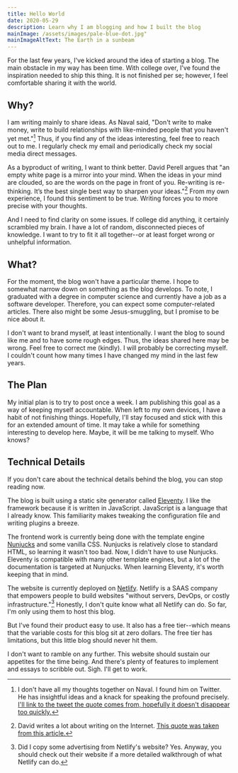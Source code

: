 ```yaml
---
title: Hello World
date: 2020-05-29
description: Learn why I am blogging and how I built the blog
mainImage: /assets/images/pale-blue-dot.jpg"
mainImageAltText: The Earth in a sunbeam
---
```


For the last few years, I've kicked around the idea of starting a blog. The main obstacle in my way has been time. With college over, I've found the inspiration needed to ship this thing. It is not finished per se; however, I feel comfortable sharing it with the world.

## Why?

I am writing mainly to share ideas. As Naval said, "Don't write to make money, write to build relationships with like-minded people that you haven't yet met."[^1] Thus, if you find any of the ideas interesting, feel free to reach out to me. I regularly check my email and periodically check my social media direct messages.

As a byproduct of writing, I want to think better. David Perell argues that "an empty white page is a mirror into your mind. When the ideas in your mind are clouded, so are the words on the page in front of you. Re-writing is re-thinking. It’s the best single best way to sharpen your ideas."[^2] From my own experience, I found this sentiment to be true. Writing forces you to more precise with your thoughts.

And I need to find clarity on some issues. If college did anything, it certainly scrambled my brain. I have a lot of random, disconnected pieces of knowledge. I want to try to fit it all together--or at least forget wrong or unhelpful information. 

## What?

For the moment, the blog won't have a particular theme. I hope to somewhat narrow down on something as the blog develops. To note, I graduated with a degree in computer science and currently have a job as a software developer. Therefore, you can expect some computer-related articles. There also might be some Jesus-smuggling, but I promise to be nice about it.

I don't want to brand myself, at least intentionally. I want the blog to sound like me and to have some rough edges. Thus, the ideas shared here may be wrong. Feel free to correct me (kindly). I will probably be correcting myself. I couldn't count how many times I have changed my mind in the last few years.

## The Plan

My initial plan is to try to post once a week. I am publishing this goal as a way of keeping myself accountable. When left to my own devices, I have a habit of not finishing things. Hopefully, I'll stay focused and stick with this for an extended amount of time. It may take a while for something interesting to develop here. Maybe, it will be me talking to myself. Who knows?

## Technical Details

If you don't care about the technical details behind the blog, you can stop reading now.

The blog is built using a static site generator called [Eleventy](https://www.11ty.dev/). I like the framework because it is written in JavaScript. JavaScript is a language that I already know. This familiarity makes tweaking the configuration file and writing plugins a breeze. 

The frontend work is currently being done with the template engine [Nunjucks](https://www.mozilla.github.io/nunjucks/) and some vanilla CSS. Nunjucks is relatively close to standard HTML, so learning it wasn't too bad. Now, I didn't have to use Nunjucks. Eleventy is compatible with many other template engines, but a lot of the documentation is targeted at Nunjucks. When learning Eleventy, it's worth keeping that in mind.

The website is currently deployed on [Netlify](https://www.netlify.com/). Netlify is a SAAS company that empowers people to build websites "without servers, DevOps, or costly infrastructure."[^3] Honestly, I don't quite know what all Netlify can do. So far, I'm only using them to host this blog.

But I've found their product easy to use. It also has a free tier--which means that the variable costs for this blog sit at zero dollars. The free tier has limitations, but this little blog should never hit them. 

I don't want to ramble on any further. This website should sustain our appetites for the time being. And there's plenty of features to implement and essays to scribble out. Sigh. I'll get to work.

[^1]: I don't have all my thoughts together on Naval. I found him on Twitter. He has insightful ideas and a knack for speaking the profound precisely. [I'll link to the tweet the quote comes from, hopefully it doesn't disappear too quickly.](https://twitter.com/NavalBot/status/1264647582522970113?s=20)

[^2]: David writes a lot about writing on the Internet. [This quote was taken from this article.](https://www.perell.com/blog/why-you-should-write)

[^3]: Did I copy some advertising from Netlify's website? Yes. Anyway, you should check out their website if a more detailed walkthrough of what Netlify can do.